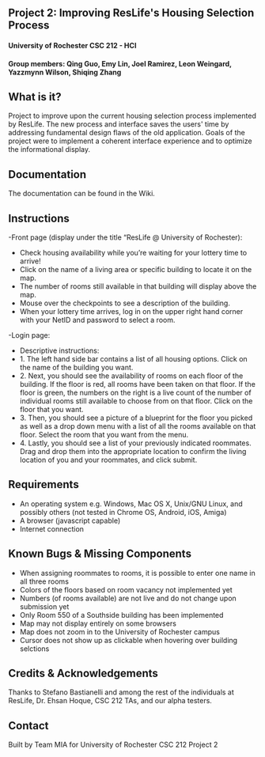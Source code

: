<h2>Project 2: Improving ResLife's Housing Selection Process</h2>
<h4>University of Rochester CSC 212 - HCI</h4>
<h4>Group members: Qing Guo, Emy Lin, Joel Ramirez, Leon Weingard, Yazzmynn Wilson, Shiqing Zhang</h4>

What is it?
-----------
Project to improve upon the current housing selection process implemented by ResLife.
The new process and interface saves the users' time by addressing fundamental design flaws of the old application. 
Goals of the project were to implement a coherent interface experience and to optimize the informational display.

Documentation
-------------
The documentation can be found in the Wiki.

Instructions
------------

-Front page (display under the title “ResLife @ University of Rochester):
<ul>
<li>Check housing availability while you’re waiting for your lottery time to arrive!</li>
<li>Click on the name of a living area or specific building to locate it on the map.</li>
<li>The number of rooms still available in that building will display above the map. </li>
<li>Mouse over the checkpoints to see a description of the building.</li>
<li>When your lottery time arrives, log in on the upper right hand corner with your NetID and password to select a room.</li>
</ul>

-Login page:
<ul>
<li>Descriptive instructions:
<li>1. The left hand side bar contains a list of all housing options. Click on the name of the building you want. </li>
<li>2. Next, you should see the availability of rooms on each floor of the building. If the floor is red, all rooms have been taken on that floor. If the floor is green, the numbers on the right is a live count of the number of individual rooms still available to choose from on that floor. Click on the floor that you want.</li>
<li>3. Then, you should see a picture of a blueprint for the floor you picked as well as a drop down menu with a list of all the rooms available on that floor. Select the room that you want from the menu.</li>
<li>4. Lastly, you should see a list of your previously indicated roommates. Drag and drop them into the appropriate location to confirm the living location of you and your roommates, and click submit.</li>
</ul>

Requirements
------------
<ul> 
<li>An operating system e.g. Windows, Mac OS X, Unix/GNU Linux, and possibly others (not tested in Chrome OS, Android, iOS, Amiga) </li>
<li>A browser (javascript capable)</li>
<li>Internet connection</li>
</ul>

Known Bugs & Missing Components
-------------------------------
<ul>
<li>When assigning roommates to rooms, it is possible to enter one name in all three rooms</li>
<li>Colors of the floors based on room vacancy not implemented yet</li>
<li>Numbers (of rooms available) are not live and do not change upon submission yet</li>
<li>Only Room 550 of a Southside building has been implemented</li>
<li>Map may not display entirely on some browsers</li>
<li>Map does not zoom in to the University of Rochester campus</li>
<li>Cursor does not show up as clickable when hovering over building selctions</li>
</ul>

Credits & Acknowledgements
--------------------------
Thanks to Stefano Bastianelli and among the rest of the individuals at ResLife, Dr. Ehsan Hoque, CSC 212 TAs, and our alpha testers.

Contact
-------
Built by Team MIA for University of Rochester CSC 212 Project 2
